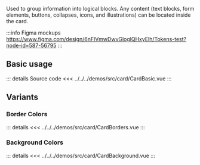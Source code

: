 Used to group information into logical blocks.
Any content (text blocks, form elements, buttons, collapses, icons, and illustrations) can be located inside the card.

:::info Figma mockups
https://www.figma.com/design/6nFlVmwDwvGloglQHxyElh/Tokens-test?node-id=587-56795
:::

## Basic usage

<CardBasic />

::: details Source code
<<< ../../../demos/src/card/CardBasic.vue
:::

## Variants

<CardVariants />

### Border Colors

<CardBorders />

::: details
<<< ../../../demos/src/card/CardBorders.vue
:::

### Background Colors

<CardBackground />

::: details
<<< ../../../demos/src/card/CardBackground.vue
:::
